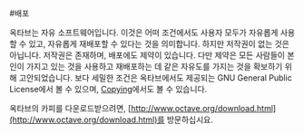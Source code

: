 #배포

 옥타브는 자유 소프트웨어입니다. 이것은 어떠 조건에서도 사용자 모두가 자유롭게 사용할 수 있고, 자유롭게 재배포할 수 있다는 것을 의미합니다. 하지만 저작권이 없는 것은 아닙니다. 저작권은 존재하며, 배포에도 제약이 있습니다. 다만 제약은 모든 사람들이 본인이 가지고 있는 것을 사용하고 재배포하는 데 같은 자유도를 가지는 것을 확보하기 위해 고안되었습니다. 보다 세밀한 조건은 옥타브에서도 제공되는 GNU General Public License에서 볼 수 있으며, [Copying](http://www.gnu.org/software/octave/doc/interpreter/Copying.html#Copying)에서도 볼 수 있습니다.

 옥타브의 카피를 다운로드받으려면, [http://www.octave.org/download.html](http://www.octave.org/download.html)를 방문하십시요.
